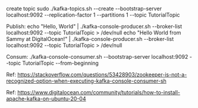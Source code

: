 create topic
sudo ./kafka-topics.sh --create --bootstrap-server localhost:9092 --replication-factor 1 --partitions 1 --topic TutorialTopic

Publish:
echo "Hello, World" | ./kafka-console-producer.sh --broker-list localhost:9092 --topic TutorialTopic > /dev/null
echo "Hello World from Sammy at DigitalOcean!" | ./kafka-console-producer.sh --broker-list localhost:9092 --topic TutorialTopic > /dev/null


Consum:
./kafka-console-consumer.sh --bootstrap-server localhost:9092 --topic TutorialTopic --from-beginning

Ref: https://stackoverflow.com/questions/53428903/zookeeper-is-not-a-recognized-option-when-executing-kafka-console-consumer-sh

Ref: https://www.digitalocean.com/community/tutorials/how-to-install-apache-kafka-on-ubuntu-20-04

